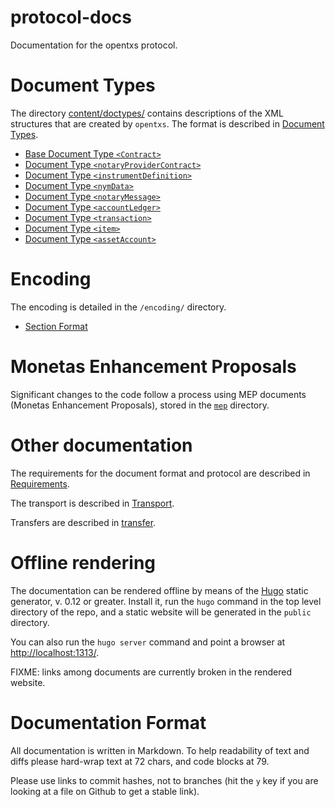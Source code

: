 # protocol-docs

Documentation for the opentxs protocol.

# Document Types

The directory [content/doctypes/](content/doctypes/) contains descriptions of
the XML structures that are created by `opentxs`. The format is described in
[Document Types](content/DocumentTypes.md).

* [Base Document Type `<Contract>`](content/doctypes/contract.md)
* [Document Type `<notaryProviderContract>`](content/doctypes/notaryProviderContract.md)
* [Document Type `<instrumentDefinition>`](content/doctypes/instrumentDefinition.md)
* [Document Type `<nymData>`](content/doctypes/nymData.md)
* [Document Type `<notaryMessage>`](content/doctypes/notaryMessage.md)
* [Document Type `<accountLedger>`](content/doctypes/accountLedger.md)
* [Document Type `<transaction>`](content/doctypes/transaction.md)
* [Document Type `<item>`](content/doctypes/item.md)
* [Document Type `<assetAccount>`](content/doctypes/assetAccount.md)

# Encoding

The encoding is detailed in the `/encoding/` directory.

* [Section Format](content/encoding/SectionFormat.md)

# Monetas Enhancement Proposals

Significant changes to the code follow a process using MEP documents
(Monetas Enhancement Proposals), stored in the [`mep`](content/mep/)
directory.

# Other documentation

The requirements for the document format and protocol are described in
[Requirements](content/Requirements.md).

The transport is described in [Transport](content/Transport.md).

Transfers are described in [transfer](content/transfer.md).

# Offline rendering

The documentation can be rendered offline by means of the
[Hugo](http://gohugo.io/) static generator, v. 0.12 or greater. Install it, run
the `hugo` command in the top level directory of the repo, and a static website
will be generated in the `public` directory.

You can also run the `hugo server` command and point a browser at
<http://localhost:1313/>.

FIXME: links among documents are currently broken in the rendered website.

# Documentation Format

All documentation is written in Markdown. To help readability of text and diffs
please hard-wrap text at 72 chars, and code blocks at 79.

Please use links to commit hashes, not to branches (hit the `y` key if you are
looking at a file on Github to get a stable link).
